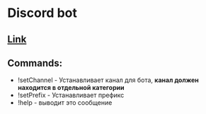 # Discord bot

## [Link](https://discord.com/api/oauth2/authorize?client_id=751039486837915719&permissions=8&scope=bot)

## Commands:
* !setChannel - Устанавливает канал для бота, **канал должен находится в отдельной категории**
* !setPrefix - Устанавливает префикс
* !help - выводит это сообщение       